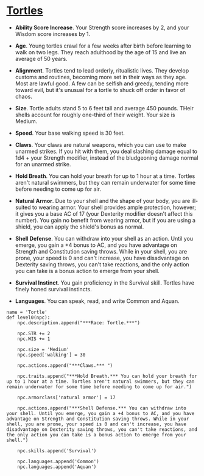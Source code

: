 # [Tortles](../Creatures/Tortles.md)

* **Ability Score Increase**. Your Strength score increases by 2, and your Wisdom score increases by 1.

* **Age**. Young tortles crawl for a few weeks after birth before learning to walk on two legs. They reach adulthood by the age of 15 and live an average of 50 years.

* **Alignment**. Tortles tend to lead orderly, ritualistic lives. They develop customs and routines, becoming more set in their ways as they age. Most are lawful good. A few can be selfish and greedy, tending more toward evil, but it's unusual for a tortle to shuck off order in favor of chaos.

* **Size**. Tortle adults stand 5 to 6 feet tall and average 450 pounds. THeir shells account for roughly one-third of their weight. Your size is Medium.

* **Speed**. Your base walking speed is 30 feet.

* **Claws**. Your claws are natural weapons, which you can use to make unarmed strikes. If you hit with them, you deal slashing damage equal to 1d4 + your Strength modifier, instead of the bludgeoning damage normal for an unarmed strike.

* **Hold Breath**. You can hold your breath for up to 1 hour at a time. Tortles aren't natural swimmers, but they can remain underwater for some time before needing to come up for air.

* **Natural Armor**. Due to your shell and the shape of your body, you are ill-suited to wearing armor. Your shell provides ample protection, however; it gives you a base AC of 17 (your Dexterity modifier doesn't affect this number). You gain no benefit from wearing armor, but if you are using a shield, you can apply the shield's bonus as normal.

* **Shell Defense**. You can withdraw into your shell as an action. Until you emerge, you gain a +4 bonus to AC, and you have advantage on Strength and Constitution saving throws. While in your shell, you are prone, your speed is 0 and can't increase, you have disadvantage on Dexterity saving throws, you can't take reactions, and the only action you can take is a bonus action to emerge from your shell.

* **Survival Instinct**. You gain proficiency in the Survival skill. Tortles have finely honed survival instincts.

* **Languages**. You can speak, read, and write Common and Aquan.

```
name = 'Tortle'
def level0(npc):
    npc.description.append("***Race: Tortle.***")

    npc.STR += 2
    npc.WIS += 1

    npc.size = 'Medium'
    npc.speed['walking'] = 30

    npc.actions.append("***Claws.*** ")

    npc.traits.append("***Hold Breath.*** You can hold your breath for up to 1 hour at a time. Tortles aren't natural swimmers, but they can remain underwater for some time before needing to come up for air.")

    npc.armorclass['natural armor'] = 17

    npc.actions.append("***Shell Defense.*** You can withdraw into your shell. Until you emerge, you gain a +4 bonus to AC, and you have advantage on Strength and Constitution saving throws. While in your shell, you are prone, your speed is 0 and can't increase, you have disadvantage on Dexterity saving throws, you can't take reactions, and the only action you can take is a bonus action to emerge from your shell.")

    npc.skills.append('Survival')

    npc.languages.append('Common')
    npc.languages.append('Aquan')
```
